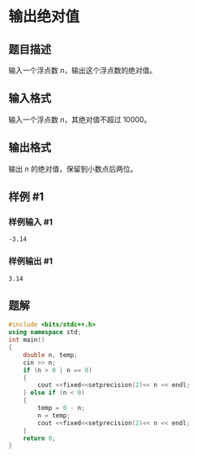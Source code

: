 # 输出绝对值

## 题目描述

输入一个浮点数 $n$，输出这个浮点数的绝对值。

## 输入格式

输入一个浮点数 $n$，其绝对值不超过 $10000$。

## 输出格式

输出 $n$ 的绝对值，保留到小数点后两位。

## 样例 #1

### 样例输入 #1

```
-3.14
```

### 样例输出 #1

```
3.14
```

## 题解
```cpp
#include <bits/stdc++.h>
using namespace std;
int main()
{
    double n, temp;
    cin >> n;
    if (n > 0 | n == 0)
    {
        cout <<fixed<<setprecision(2)<< n << endl;
    } else if (n < 0)
    {
        temp = 0 - n;
        n = temp;
        cout <<fixed<<setprecision(2)<< n << endl;
    }
    return 0;
}
```